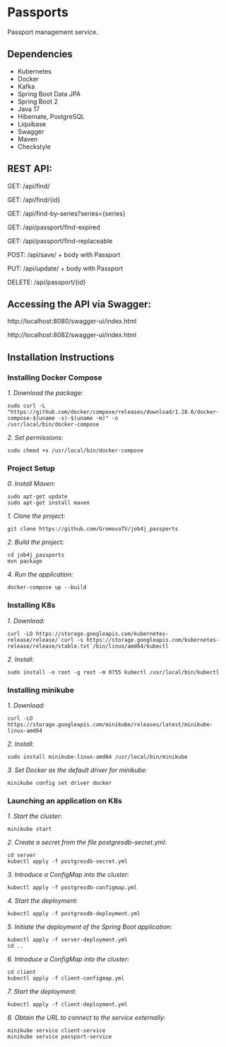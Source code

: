 # Passports

Passport management service.

## Dependencies

* Kubernetes
* Docker
* Kafka
* Spring Boot Data JPA
* Spring Boot 2
* Java 17
* Hibernate, PostgreSQL
* Liquibase
* Swagger
* Maven
* Checkstyle

## REST API:

GET: /api/find/

GET: /api/find/{id}

GET: /api/find-by-series?series={series}

GET: /api/passport/find-expired

GET: /api/passport/find-replaceable

POST: /api/save/ + body with Passport

PUT: /api/update/ + body with Passport

DELETE: /api/passport/{id}


## Accessing the API via Swagger:

http://localhost:8080/swagger-ui/index.html

http://localhost:8082/swagger-ui/index.html


## Installation Instructions

### Installing Docker Compose
*1. Download the package:*
````
sudo curl -L "https://github.com/docker/compose/releases/download/1.28.6/docker-compose-$(uname -s)-$(uname -m)" -o
/usr/local/bin/docker-compose
````

*2. Set permissions:*
````
sudo chmod +x /usr/local/bin/docker-compose
````


### Project Setup
*0. Install Maven:*
````
sudo apt-get update
sudo apt-get install maven
````

*1. Clone the project:*
````
git clone https://github.com/GromovaTV/job4j_passports
````

*2. Build the project:*
````
cd job4j_passports
mvn package
````

*4. Run the application:*
````
docker-compose up --build
````
### Installing K8s
*1. Download:*
````
curl -LO https://storage.googleapis.com/kubernetes-release/release/`curl -s https://storage.googleapis.com/kubernetes-release/release/stable.txt`/bin/linux/amd64/kubectl
````

*2. Install:*
````
sudo install -o root -g root -m 0755 kubectl /usr/local/bin/kubectl
````

### Installing minikube
*1. Download:*
````
curl -LO https://storage.googleapis.com/minikube/releases/latest/minikube-linux-amd64
````

*2. Install:*
````
sudo install minikube-linux-amd64 /usr/local/bin/minikube
````

*3. Set Docker as the default driver for minikube:*
````
minikube config set driver docker
````

### Launching an application on K8s
*1. Start the cluster:*
````
minikube start
````

*2. Create a secret from the file postgresdb-secret.yml:*
````
cd server
kubectl apply -f postgresdb-secret.yml
````

*3. Introduce a ConfigMap into the cluster:*
````
kubectl apply -f postgresdb-configmap.yml
````

*4. Start the deployment:*
````
kubectl apply -f postgresdb-deployment.yml
````

*5. Initiate the deployment of the Spring Boot application:*
````
kubectl apply -f server-deployment.yml
cd ..
````

*6. Introduce a ConfigMap into the cluster:*
````
cd client
kubectl apply -f client-configmap.yml
````

*7. Start the deployment:*
````
kubectl apply -f client-deployment.yml
````

*8. Obtain the URL to connect to the service externally:*
````
minikube service client-service
minikube service passport-service
````
